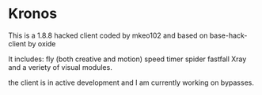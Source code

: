 # Kronos
 This is a 1.8.8 hacked client coded by mkeo102 and based on base-hack-client by oxide 
 
 It includes:
fly (both creative and motion)
speed
timer
spider
fastfall
Xray
and a veriety of visual modules.

the client is in active development and I am currently working on bypasses.
